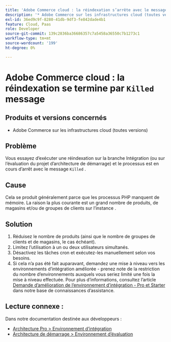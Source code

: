 ```yaml
---
title: 'Adobe Commerce cloud : la réindexation s’arrête avec le message « Tué »'
description: '* Adobe Commerce sur les infrastructures cloud (toutes versions)'
exl-id: 36ed9c9f-8280-41db-9df3-fe842dade4b1
feature: Cloud, Paas
role: Developer
source-git-commit: 139c2836ba36686357c7a5458a36550c7b1273c1
workflow-type: tm+mt
source-wordcount: '199'
ht-degree: 0%

---
```


# Adobe Commerce cloud : la réindexation se termine par `Killed` message

## Produits et versions concernés

* Adobe Commerce sur les infrastructures cloud (toutes versions)

## Problème

Vous essayez d’exécuter une réindexation sur la branche Intégration (ou sur l’évaluation du projet d’architecture de démarrage) et le processus est en cours d’arrêt avec le message `Killed` .

## Cause

Cela se produit généralement parce que les processus PHP manquent de mémoire.
La raison la plus courante est un grand nombre de produits, de magasins et/ou de groupes de clients sur l’instance .

## Solution

1. Réduisez le nombre de produits (ainsi que le nombre de groupes de clients et de magasins, le cas échéant).
1. Limitez l’utilisation à un ou deux utilisateurs simultanés.
1. Désactivez les tâches cron et exécutez-les manuellement selon vos besoins.
1. Si cela n’a pas été fait auparavant, demandez une mise à niveau vers les environnements d’intégration améliorée - prenez note de la restriction du nombre d’environnements auxquels vous seriez limité une fois la mise à niveau effectuée. Pour plus d’informations, consultez l’article [ Demande d’amélioration de l’environnement d’intégration - Pro et Starter ](https://experienceleague.adobe.com/en/docs/experience-cloud-kcs/kbarticles/ka-27242) dans notre base de connaissances d’assistance.

## Lecture connexe :

Dans notre documentation destinée aux développeurs :

* [Architecture Pro > Environnement d’intégration](https://experienceleague.adobe.com/en/docs/commerce-cloud-service/user-guide/architecture/pro-architecture#integration-environment)
* [Architecture de démarrage > Environnement d’évaluation](https://experienceleague.adobe.com/en/docs/commerce-cloud-service/user-guide/architecture/starter-architecture#cloud-arch-stage)
